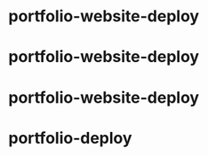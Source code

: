 # portfolio-website-deploy
# portfolio-website-deploy
# portfolio-website-deploy
# portfolio-deploy
